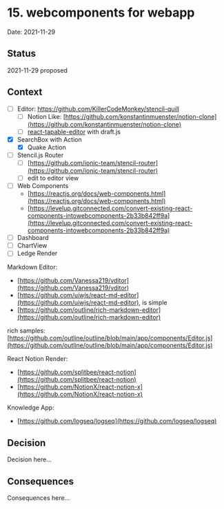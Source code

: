 # 15. webcomponents for webapp

Date: 2021-11-29

## Status

2021-11-29 proposed

## Context

- [ ] Editor: https://github.com/KillerCodeMonkey/stencil-quill
  - [ ] Notion Like: [https://github.com/konstantinmuenster/notion-clone](https://github.com/konstantinmuenster/notion-clone)
  - [ ] [react-tapable-editor](https://github.com/ryuever/react-tapable-editor) with draft.js
- [x] SearchBox with Action
  - [x] Quake Action
- [ ] Stencil.js Router
  - [ ] [https://github.com/ionic-team/stencil-router](https://github.com/ionic-team/stencil-router)
  - [ ] edit to editor view
- [ ] Web Components
  - [https://reactjs.org/docs/web-components.html](https://reactjs.org/docs/web-components.html)
  - [https://levelup.gitconnected.com/convert-existing-react-components-intowebcomponents-2b33b842ff9a](https://levelup.gitconnected.com/convert-existing-react-components-intowebcomponents-2b33b842ff9a) 
- [ ] Dashboard
- [ ] ChartView
- [ ] Ledge Render

Markdown Editor:

- [https://github.com/Vanessa219/vditor](https://github.com/Vanessa219/vditor)
- [https://github.com/uiwjs/react-md-editor](https://github.com/uiwjs/react-md-editor), is simple
- [https://github.com/outline/rich-markdown-editor](https://github.com/outline/rich-markdown-editor)

rich samples: [https://github.com/outline/outline/blob/main/app/components/Editor.js](https://github.com/outline/outline/blob/main/app/components/Editor.js)

React Notion Render:

- [https://github.com/splitbee/react-notion](https://github.com/splitbee/react-notion)
- [https://github.com/NotionX/react-notion-x](https://github.com/NotionX/react-notion-x)

Knowledge App:

- [https://github.com/logseq/logseq](https://github.com/logseq/logseq)

## Decision

Decision here...

## Consequences

Consequences here...
